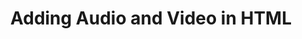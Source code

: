 ---
id: adding-audio-and-video
title: Adding Audio and Video in HTML
sidebar_label: Adding Audio and Video
sidebar_position: 1
tags: [html, web-development, multimedia, audio, video]
description: In this tutorial, you will learn how to add audio and video to your HTML documents.
---